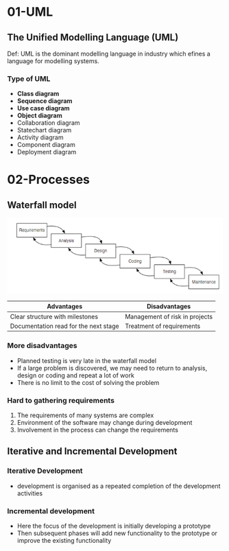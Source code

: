 # 01-UML
## The Unified Modelling Language (UML)
Def: UML is the dominant modelling language in industry which efines a language for modelling systems.
### Type of UML
- **Class diagram**
- **Sequence diagram**
- **Use case diagram**
- **Object diagram**
- Collaboration diagram
- Statechart diagram
- Activity diagram
- Component diagram
- Deployment diagram

# 02-Processes
## Waterfall model
![](./Pic/屏幕截图%202024-12-19%20221242.png)

| Advantages | Disadvantages |
| ---------- | ------------- |
| Clear structure with milestones | Management of risk in projects |
| Documentation read for the next stage | Treatment of requirements |
### More disadvantages
- Planned testing is very late in the waterfall model
- If a large problem is discovered, we may need to return to analysis, design or coding and repeat a lot of work
- There is no limit to the cost of solving the problem

### Hard to gathering requirements 
1. The requirements of many systems are complex
2. Environment of the software may change during development
3. Involvement in the process can change the requirements

## Iterative and Incremental Development
### Iterative Development
- development is organised as a repeated completion of the development activities
### Incremental development
- Here the focus of the development is initially developing a prototype
- Then subsequent phases will add new functionality to the prototype or improve the existing functionality